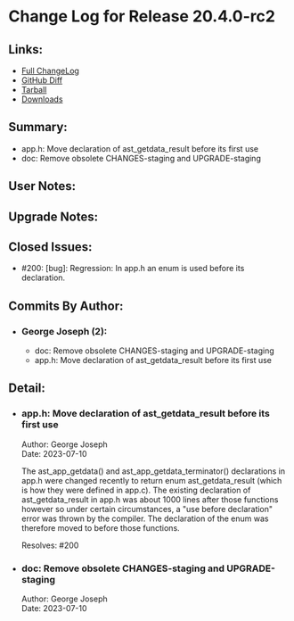
Change Log for Release 20.4.0-rc2
========================================

Links:
----------------------------------------

 - [Full ChangeLog](https://downloads.asterisk.org/pub/telephony/asterisk/releases/ChangeLog-20.4.0-rc2.md)  
 - [GitHub Diff](https://github.com/asterisk/asterisk/compare/20.4.0-rc1...20.4.0-rc2)  
 - [Tarball](https://downloads.asterisk.org/pub/telephony/asterisk/asterisk-20.4.0-rc2.tar.gz)  
 - [Downloads](https://downloads.asterisk.org/pub/telephony/asterisk)  

Summary:
----------------------------------------

- app.h: Move declaration of ast_getdata_result before its first use
- doc: Remove obsolete CHANGES-staging and UPGRADE-staging

User Notes:
----------------------------------------


Upgrade Notes:
----------------------------------------


Closed Issues:
----------------------------------------

  - #200: [bug]: Regression: In app.h an enum is used before its declaration.

Commits By Author:
----------------------------------------

- ### George Joseph (2):
  - doc: Remove obsolete CHANGES-staging and UPGRADE-staging
  - app.h: Move declaration of ast_getdata_result before its first use


Detail:
----------------------------------------

- ### app.h: Move declaration of ast_getdata_result before its first use
  Author: George Joseph  
  Date:   2023-07-10  

  The ast_app_getdata() and ast_app_getdata_terminator() declarations
  in app.h were changed recently to return enum ast_getdata_result
  (which is how they were defined in app.c).  The existing
  declaration of ast_getdata_result in app.h was about 1000 lines
  after those functions however so under certain circumstances,
  a "use before declaration" error was thrown by the compiler.
  The declaration of the enum was therefore moved to before those
  functions.

  Resolves: #200

- ### doc: Remove obsolete CHANGES-staging and UPGRADE-staging
  Author: George Joseph  
  Date:   2023-07-10  


